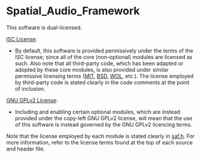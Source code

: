 # Spatial_Audio_Framework

This software is dual-licensed.

[ISC License](https://choosealicense.com/licenses/isc/):
 * By default, this software is provided permissively under the terms of the ISC license; since all of the core (non-optional) modules are licensed as such. Also note that all third-party code, which has been adapted or adopted by these core modules, is also provided under similar permissive licensing terms ([MIT](https://choosealicense.com/licenses/mit/), [BSD](https://choosealicense.com/licenses/bsd-2-clause/), [WOL](https://dspguru.com/wide-open-license/), etc.). The license employed by third-party code is stated clearly in the code comments at the point of inclusion.

[GNU GPLv2 License](https://choosealicense.com/licenses/gpl-2.0/):
* Including and enabling certain optional modules, which are instead provided under the copy-left GNU GPLv2 license, will mean that the use of this software is instead governed by the GNU GPLv2 licencing terms.

Note that the license employed by each module is stated clearly in [saf.h](framework/include/saf.h). For more information, refer to the license terms found at the top of each source and header file.  
